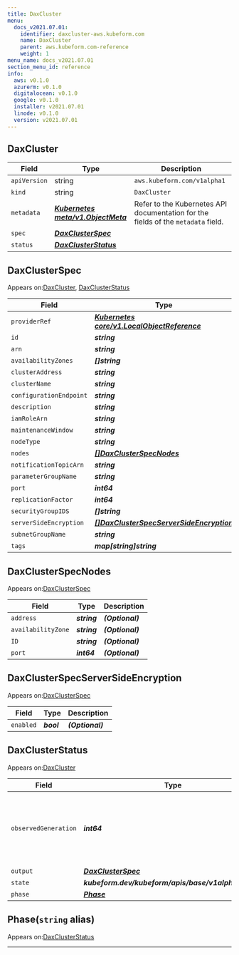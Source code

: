 ```yaml
---
title: DaxCluster
menu:
  docs_v2021.07.01:
    identifier: daxcluster-aws.kubeform.com
    name: DaxCluster
    parent: aws.kubeform.com-reference
    weight: 1
menu_name: docs_v2021.07.01
section_menu_id: reference
info:
  aws: v0.1.0
  azurerm: v0.1.0
  digitalocean: v0.1.0
  google: v0.1.0
  installer: v2021.07.01
  linode: v0.1.0
  version: v2021.07.01
---
```


## DaxCluster
| Field | Type | Description |
| ------ | ----- | ----------- |
| `apiVersion` | string | `aws.kubeform.com/v1alpha1` |
|    `kind` | string | `DaxCluster` |
| `metadata` | ***[Kubernetes meta/v1.ObjectMeta](https://v1-18.docs.kubernetes.io/docs/reference/generated/kubernetes-api/v1.18/#objectmeta-v1-meta)***|Refer to the Kubernetes API documentation for the fields of the `metadata` field.|
| `spec` | ***[DaxClusterSpec](#daxclusterspec)***||
| `status` | ***[DaxClusterStatus](#daxclusterstatus)***||
## DaxClusterSpec

Appears on:[DaxCluster](#daxcluster), [DaxClusterStatus](#daxclusterstatus)

| Field | Type | Description |
| ------ | ----- | ----------- |
| `providerRef` | ***[Kubernetes core/v1.LocalObjectReference](https://v1-18.docs.kubernetes.io/docs/reference/generated/kubernetes-api/v1.18/#localobjectreference-v1-core)***||
| `id` | ***string***||
| `arn` | ***string***| ***(Optional)*** |
| `availabilityZones` | ***[]string***| ***(Optional)*** |
| `clusterAddress` | ***string***| ***(Optional)*** |
| `clusterName` | ***string***||
| `configurationEndpoint` | ***string***| ***(Optional)*** |
| `description` | ***string***| ***(Optional)*** |
| `iamRoleArn` | ***string***||
| `maintenanceWindow` | ***string***| ***(Optional)*** |
| `nodeType` | ***string***||
| `nodes` | ***[[]DaxClusterSpecNodes](#daxclusterspecnodes)***| ***(Optional)*** |
| `notificationTopicArn` | ***string***| ***(Optional)*** |
| `parameterGroupName` | ***string***| ***(Optional)*** |
| `port` | ***int64***| ***(Optional)*** |
| `replicationFactor` | ***int64***||
| `securityGroupIDS` | ***[]string***| ***(Optional)*** |
| `serverSideEncryption` | ***[[]DaxClusterSpecServerSideEncryption](#daxclusterspecserversideencryption)***| ***(Optional)*** |
| `subnetGroupName` | ***string***| ***(Optional)*** |
| `tags` | ***map[string]string***| ***(Optional)*** |
## DaxClusterSpecNodes

Appears on:[DaxClusterSpec](#daxclusterspec)

| Field | Type | Description |
| ------ | ----- | ----------- |
| `address` | ***string***| ***(Optional)*** |
| `availabilityZone` | ***string***| ***(Optional)*** |
| `ID` | ***string***| ***(Optional)*** |
| `port` | ***int64***| ***(Optional)*** |
## DaxClusterSpecServerSideEncryption

Appears on:[DaxClusterSpec](#daxclusterspec)

| Field | Type | Description |
| ------ | ----- | ----------- |
| `enabled` | ***bool***| ***(Optional)*** |
## DaxClusterStatus

Appears on:[DaxCluster](#daxcluster)

| Field | Type | Description |
| ------ | ----- | ----------- |
| `observedGeneration` | ***int64***| ***(Optional)*** Resource generation, which is updated on mutation by the API Server.|
| `output` | ***[DaxClusterSpec](#daxclusterspec)***| ***(Optional)*** |
| `state` | ***kubeform.dev/kubeform/apis/base/v1alpha1.State***| ***(Optional)*** |
| `phase` | ***[Phase](#phase)***| ***(Optional)*** |
## Phase(`string` alias)

Appears on:[DaxClusterStatus](#daxclusterstatus)

---
